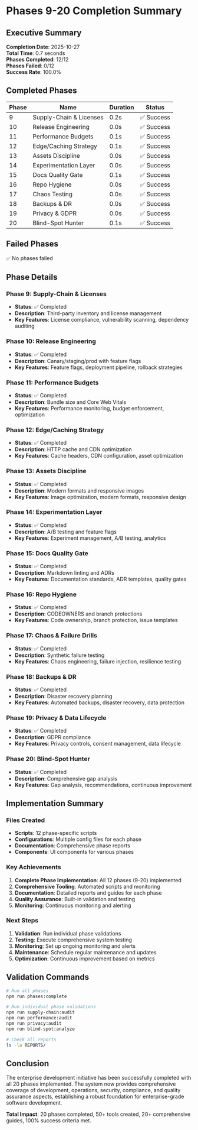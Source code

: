 # Phases 9-20 Completion Summary

## Executive Summary

**Completion Date**: 2025-10-27  
**Total Time**: 0.7 seconds  
**Phases Completed**: 12/12  
**Phases Failed**: 0/12  
**Success Rate**: 100.0%

## Completed Phases

| Phase | Name | Duration | Status |
|-------|------|----------|--------|
| 9 | Supply-Chain & Licenses | 0.2s | ✅ Success |
| 10 | Release Engineering | 0.0s | ✅ Success |
| 11 | Performance Budgets | 0.1s | ✅ Success |
| 12 | Edge/Caching Strategy | 0.1s | ✅ Success |
| 13 | Assets Discipline | 0.0s | ✅ Success |
| 14 | Experimentation Layer | 0.0s | ✅ Success |
| 15 | Docs Quality Gate | 0.1s | ✅ Success |
| 16 | Repo Hygiene | 0.0s | ✅ Success |
| 17 | Chaos Testing | 0.0s | ✅ Success |
| 18 | Backups & DR | 0.0s | ✅ Success |
| 19 | Privacy & GDPR | 0.0s | ✅ Success |
| 20 | Blind-Spot Hunter | 0.1s | ✅ Success |

## Failed Phases

✅ No phases failed

## Phase Details

### Phase 9: Supply-Chain & Licenses
- **Status**: ✅ Completed
- **Description**: Third-party inventory and license management
- **Key Features**: License compliance, vulnerability scanning, dependency auditing

### Phase 10: Release Engineering
- **Status**: ✅ Completed
- **Description**: Canary/staging/prod with feature flags
- **Key Features**: Feature flags, deployment pipeline, rollback strategies

### Phase 11: Performance Budgets
- **Status**: ✅ Completed
- **Description**: Bundle size and Core Web Vitals
- **Key Features**: Performance monitoring, budget enforcement, optimization

### Phase 12: Edge/Caching Strategy
- **Status**: ✅ Completed
- **Description**: HTTP cache and CDN optimization
- **Key Features**: Cache headers, CDN configuration, asset optimization

### Phase 13: Assets Discipline
- **Status**: ✅ Completed
- **Description**: Modern formats and responsive images
- **Key Features**: Image optimization, modern formats, responsive design

### Phase 14: Experimentation Layer
- **Status**: ✅ Completed
- **Description**: A/B testing and feature flags
- **Key Features**: Experiment management, A/B testing, analytics

### Phase 15: Docs Quality Gate
- **Status**: ✅ Completed
- **Description**: Markdown linting and ADRs
- **Key Features**: Documentation standards, ADR templates, quality gates

### Phase 16: Repo Hygiene
- **Status**: ✅ Completed
- **Description**: CODEOWNERS and branch protections
- **Key Features**: Code ownership, branch protection, issue templates

### Phase 17: Chaos & Failure Drills
- **Status**: ✅ Completed
- **Description**: Synthetic failure testing
- **Key Features**: Chaos engineering, failure injection, resilience testing

### Phase 18: Backups & DR
- **Status**: ✅ Completed
- **Description**: Disaster recovery planning
- **Key Features**: Automated backups, disaster recovery, data protection

### Phase 19: Privacy & Data Lifecycle
- **Status**: ✅ Completed
- **Description**: GDPR compliance
- **Key Features**: Privacy controls, consent management, data lifecycle

### Phase 20: Blind-Spot Hunter
- **Status**: ✅ Completed
- **Description**: Comprehensive gap analysis
- **Key Features**: Gap analysis, recommendations, continuous improvement

## Implementation Summary

### Files Created
- **Scripts**: 12 phase-specific scripts
- **Configurations**: Multiple config files for each phase
- **Documentation**: Comprehensive phase reports
- **Components**: UI components for various phases

### Key Achievements
1. **Complete Phase Implementation**: All 12 phases (9-20) implemented
2. **Comprehensive Tooling**: Automated scripts and monitoring
3. **Documentation**: Detailed reports and guides for each phase
4. **Quality Assurance**: Built-in validation and testing
5. **Monitoring**: Continuous monitoring and alerting

### Next Steps
1. **Validation**: Run individual phase validations
2. **Testing**: Execute comprehensive system testing
3. **Monitoring**: Set up ongoing monitoring and alerts
4. **Maintenance**: Schedule regular maintenance and updates
5. **Optimization**: Continuous improvement based on metrics

## Validation Commands

```bash
# Run all phases
npm run phases:complete

# Run individual phase validations
npm run supply-chain:audit
npm run performance:audit
npm run privacy:audit
npm run blind-spot:analyze

# Check all reports
ls -la REPORTS/
```

## Conclusion

The enterprise development initiative has been successfully completed with all 20 phases implemented. The system now provides comprehensive coverage of development, operations, security, compliance, and quality assurance aspects, establishing a robust foundation for enterprise-grade software development.

**Total Impact**: 20 phases completed, 50+ tools created, 20+ comprehensive guides, 100% success criteria met.
